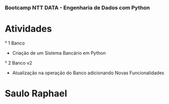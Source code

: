 ### Bootcamp NTT DATA - Engenharia de Dados com Python


# Atividades

° 1 Banco
- Criação de um Sistema Bancário em Python


° 2 Banco v2
- Atualização na operação do Banco adicionando Novas Funcionalidades









# Saulo Raphael
